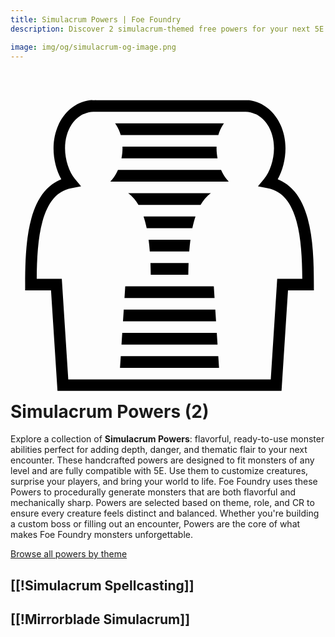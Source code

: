 ```yaml
---
title: Simulacrum Powers | Foe Foundry
description: Discover 2 simulacrum-themed free powers for your next 5E monster.

image: img/og/simulacrum-og-image.png
---
```


# <span class="inline-icon" aria-hidden="true"><svg xmlns="http://www.w3.org/2000/svg" viewBox="0 0 512 512"><path d="M138.94 22.99a26.674 26.674 0 0 0-1.56.006c-.902.028-1.486.074-2.04.1-.56-.027-1.14-.072-2.043-.1a27.112 27.112 0 0 0-4.37.203h-.013l-.012.003c-33.88 4.402-58.95 36.95-58.95 78.18 0 17.88 4.53 35.75 12.616 50.138-11 4.404-20.23 11.382-27.5 20.107-9.996 11.997-16.58 27.015-21.123 43.496-9.085 32.963-10.13 72.213-10.13 107.604v9.345H65.86l10.513 163.524h54.815v.015h255.886v-.014h53.457l10.515-163.524h42.047v-9.345c0-35.39-1.048-74.64-10.133-107.604-4.544-16.48-11.125-31.5-21.122-43.496-7.27-8.725-16.498-15.703-27.5-20.106 8.085-14.386 12.617-32.257 12.617-50.137 0-41.23-25.07-73.778-58.95-78.18l-.013-.002h-.012c-.314-.04-.61-.067-.906-.095v-.007h-.066a27.611 27.611 0 0 0-3.4-.102c-.894.028-1.464.07-2.022.098-.55-.026-1.127-.07-2.022-.098a27.626 27.626 0 0 0-3.4.102H140.78a27.71 27.71 0 0 0-1.84-.108zm-3.6 18.813c.236.002.35.01.605.01 1.135 0 2.276.075 3.416.197h238.185c1.14-.122 2.28-.197 3.416-.197.266 0 .383-.008.626-.01.244.002.362.01.627.01 5.338 0 10.785 1.386 15.875 3.783l.072-.153c17.34 8.21 30.108 28.395 30.108 55.94 0 18.664-6.87 38.574-15.952 49.515l-10.142 12.217 15.605 2.934c12.81 2.407 22.07 8.383 29.7 17.54 7.63 9.157 13.387 21.71 17.463 36.5 7.438 26.984 9.096 60.97 9.344 93.293h-40.77l-10.51 163.525h-82.843l-.002-.015H176.78v.015H93.9L83.387 313.383H42.62c.247-32.323 1.905-66.31 9.343-93.293 4.076-14.79 9.833-27.343 17.463-36.5 7.63-9.157 16.89-15.133 29.7-17.54l15.606-2.935-10.142-12.217c-9.083-10.94-15.95-30.85-15.95-49.515 0-27.563 12.783-47.753 30.14-55.953l.077.166c5.09-2.397 10.537-3.783 15.875-3.783.258 0 .37-.008.608-.01zM169.977 60.7c3.935 5.41 7.082 11.84 9.17 19.146h158.65c2.09-7.307 5.235-13.735 9.17-19.145h-176.99zm12.013 37.837c.03.94.05 1.888.05 2.846 0 5.412-.594 10.926-1.636 16.3H336.54c-1.04-5.374-1.634-10.888-1.634-16.3 0-.958.02-1.906.05-2.846H181.99zm-7.316 37.836c-2.452 5.657-5.376 10.658-8.586 14.525l-3.834 4.62H354.69l-3.833-4.62c-3.21-3.867-6.134-8.868-8.586-14.525H174.675zm16.576 37.836c3.67 2.61 6.968 5.74 10.002 9.38 2.433 2.92 4.674 6.19 6.732 9.764H308.96c2.06-3.574 4.3-6.844 6.733-9.764 3.034-3.64 6.33-6.77 10-9.38H191.25zm25.004 37.835c.88 2.6 1.7 5.283 2.46 8.045.988 3.58 1.867 7.29 2.66 11.097h74.196a181.34 181.34 0 0 1 2.66-11.097 148.765 148.765 0 0 1 2.46-8.045h-84.436zm8.225 37.834c.81 6.24 1.447 12.642 1.942 19.143h64.1c.496-6.5 1.134-12.903 1.945-19.144H224.48zm3.006 37.835c.253 6.384.393 12.778.483 19.144h61.007c.09-6.367.23-12.76.482-19.145h-61.974zM186.51 325.55l-1.233 19.145h146.39l-1.23-19.144H186.51zm-2.434 37.837-1.23 19.144H334.1l-1.23-19.143H184.075zm-2.43 37.836-1.232 19.142H336.53l-1.23-19.142H181.646zm-2.433 37.834-1.23 19.144h160.98l-1.23-19.143h-158.52z"/></svg></span> Simulacrum Powers (2)

Explore a collection of **Simulacrum Powers**: flavorful, ready-to-use monster abilities perfect for adding depth, danger, and thematic flair to your next encounter. These handcrafted powers are designed to fit monsters of any level and are fully compatible with 5E. Use them to customize creatures, surprise your players, and bring your world to life. Foe Foundry uses these Powers to procedurally generate monsters that are both flavorful and mechanically sharp. Powers are selected based on theme, role, and CR to ensure every creature feels distinct and balanced. Whether you're building a custom boss or filling out an encounter, Powers are the core of what makes Foe Foundry monsters unforgettable.  

  
[Browse all powers by theme](all.md)

[[!Simulacrum Spellcasting]]
---

[[!Mirrorblade Simulacrum]]
---
